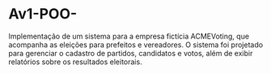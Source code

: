 # Av1-POO-
Implementação de um sistema para a empresa fictícia ACMEVoting, que acompanha as eleições para prefeitos e vereadores. O sistema foi projetado para gerenciar o cadastro de partidos, candidatos e votos, além de exibir relatórios sobre os resultados eleitorais. 
